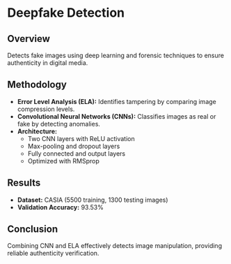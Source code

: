 # Deepfake Detection

## Overview

Detects fake images using deep learning and forensic techniques to ensure authenticity in digital media.

## Methodology

- **Error Level Analysis (ELA):** Identifies tampering by comparing image compression levels.
- **Convolutional Neural Networks (CNNs):** Classifies images as real or fake by detecting anomalies.
- **Architecture:**  
  - Two CNN layers with ReLU activation  
  - Max-pooling and dropout layers  
  - Fully connected and output layers  
  - Optimized with RMSprop

## Results

- **Dataset:** CASIA (5500 training, 1300 testing images)
- **Validation Accuracy:** 93.53%

## Conclusion

Combining CNN and ELA effectively detects image manipulation, providing reliable authenticity verification.
